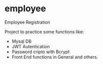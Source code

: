# employee
Employee Registration

Project to practice some functions like:

- Mysql DB
- JWT Autentication
- Password cripto with Bcrypt
- Front End functions in General and others.

